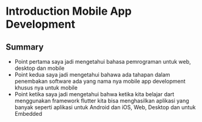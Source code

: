 # Introduction Mobile App Development
## Summary
- Point pertama saya jadi mengetahui bahasa pemrograman untuk web, desktop dan mobile
- Point kedua saya jadi mengetahui bahawa ada tahapan dalam penembakan software ada yang nama nya mobile app development khusus nya untuk mobile
- Point ketika saya jadi mengetahui bahwa ketika kita belajar dart menggunakan framework flutter kita bisa menghasilkan aplikasi yang banyak seperti aplikasi untuk Android dan iOS, Web, Desktop dan untuk Embedded